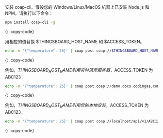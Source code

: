 安装 coap-cli。假设您的 Windows/Linux/MacOS 机器上已安装 Node.js 和 NPM，请执行以下命令：

```bash
npm install coap-cli -g
```
{: .copy-code}

用相应的值替换 $THINGSBOARD_HOST_NAME 和 $ACCESS_TOKEN。

```bash
echo -n '{"temperature": 25}' | coap post coap://$THINGSBOARD_HOST_NAME/api/v1/$ACCESS_TOKEN/telemetry
```
{: .copy-code}

例如，$THINGSBOARD_HOST_NAME 引用实时演示服务器，$ACCESS_TOKEN 为 ABC123：

```bash
echo -n '{"temperature": 25}' | coap post coap://demo.docs.codingas.com/api/v1/ABC123/telemetry
```
{: .copy-code}

例如，$THINGSBOARD_HOST_NAME 引用您的本地安装，$ACCESS_TOKEN 为 ABC123：

```bash
echo -n '{"temperature": 25}' | coap post coap://localhost/api/v1/ABC123/telemetry
```
{: .copy-code}

<br>
<br>